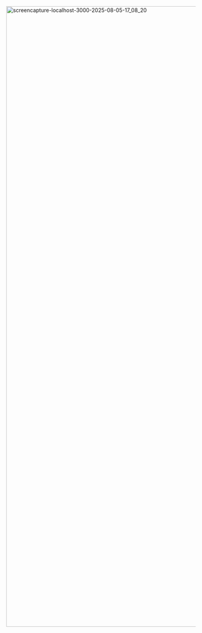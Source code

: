 <img width="1920" height="1647" alt="screencapture-localhost-3000-2025-08-05-17_08_20" src="https://github.com/user-attachments/assets/b0d3dfe2-681e-43f2-9328-e30ab1ab6549" />


